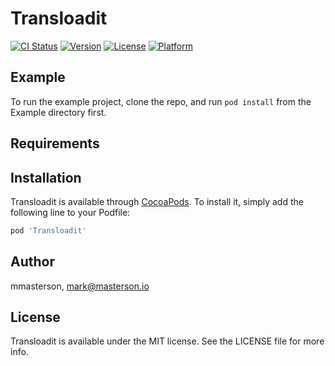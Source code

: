 # Transloadit

[![CI Status](https://img.shields.io/travis/mmasterson/Transloadit.svg?style=flat)](https://travis-ci.org/mmasterson/Transloadit)
[![Version](https://img.shields.io/cocoapods/v/Transloadit.svg?style=flat)](https://cocoapods.org/pods/Transloadit)
[![License](https://img.shields.io/cocoapods/l/Transloadit.svg?style=flat)](https://cocoapods.org/pods/Transloadit)
[![Platform](https://img.shields.io/cocoapods/p/Transloadit.svg?style=flat)](https://cocoapods.org/pods/Transloadit)

## Example

To run the example project, clone the repo, and run `pod install` from the Example directory first.

## Requirements

## Installation

Transloadit is available through [CocoaPods](https://cocoapods.org). To install
it, simply add the following line to your Podfile:

```ruby
pod 'Transloadit'
```

## Author

mmasterson, mark@masterson.io

## License

Transloadit is available under the MIT license. See the LICENSE file for more info.
